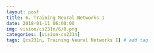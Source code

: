 ```yaml
---
layout: post
title: 6. Training Neural Networks 1
date: 2018-01-11 06:00:00
img: vision/cs231n/6/0.png
categories: [vision-cs231n] 
tags: [cs231n, Training Neural Networks I] # add tag
---
```

